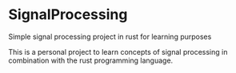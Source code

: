 # SignalProcessing
Simple signal processing project in rust for learning purposes

This is a personal project to learn concepts of signal processing in combination with the rust programming language.
